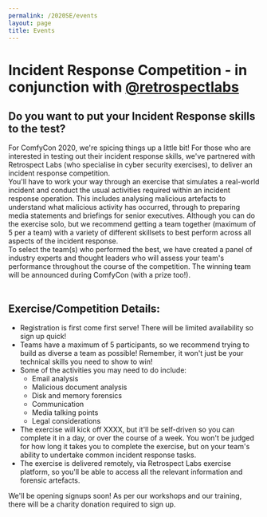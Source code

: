 ```yaml
---
permalink: /2020SE/events
layout: page
title: Events
---
```


# Incident Response Competition - in conjunction with [@retrospectlabs](https://twitter.com/retrospectlabs)
## Do you want to put your Incident Response skills to the test?
For ComfyCon 2020, we're spicing things up a little bit! For those who are interested in testing out their incident response skills, we've partnered with Retrospect Labs (who specialise in cyber security exercises), to deliver an incident response competition. <br />
You'll have to work your way through an exercise that simulates a real-world incident and conduct the usual activities required within an incident response operation. This includes analysing malicious artefacts to understand what malicious activity has occurred, through to preparing media statements and briefings for senior executives. Although you can do the exercise solo, but we recommend getting a team together (maximum of 5 per a team) with a variety of different skillsets to best perform across all aspects of the incident response. <br />
To select the team(s) who performed the best, we have created a panel of industry experts and thought leaders who will assess your team's performance throughout the course of the competition. The winning team will be announced during ComfyCon (with a prize too!). <br /> <br />
## Exercise/Competition Details:
* Registration is first come first serve! There will be limited availability so sign up quick!
* Teams have a maximum of 5 participants, so we recommend trying to build as diverse a team as possible! Remember, it won't just be your technical skills you need to show to win!
* Some of the activities you may need to do include: 
  * Email analysis
  * Malicious document analysis
  * Disk and memory forensics
  * Communication
  * Media talking points
  * Legal considerations
* The exercise will kick off XXXX, but it'll be self-driven so you can complete it in a day, or over the course of a week. You won't be judged for how long it takes you to complete the exercise, but on your team's ability to undertake common incident response tasks. 
* The exercise is delivered remotely, via Retrospect Labs exercise platform, so you'll be able to access all the relevant information and forensic artefacts. 

We'll be opening signups soon! As per our workshops and our training, there will be a charity donation required to sign up.
